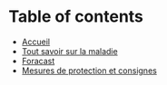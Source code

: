 # Table of contents

* [Accueil](README.md)
* [Tout savoir sur la maladie](untitled.md)
* [Foracast](foracast.md)
* [Mesures de protection et consignes](mesures-de-protection-et-consignes.md)

